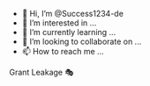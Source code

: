 - 👋 Hi, I’m @Success1234-de
- 👀 I’m interested in ...
- 🌱 I’m currently learning ...
- 💞️ I’m looking to collaborate on ...
- 📫 How to reach me ...

<!---
Success1234-de/Success1234-de is a ✨ special ✨ repository because its `README.md` (this file) appears on your GitHub profile.
You can click the Preview link to take a look at your changes.
--->

Grant Leakage 🎭
